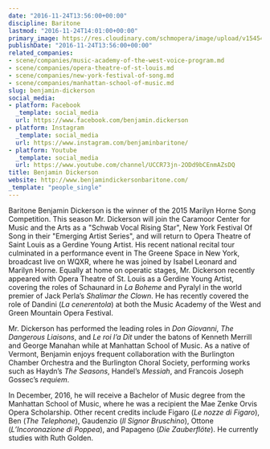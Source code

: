 ```yaml
---
date: "2016-11-24T13:56:00+00:00"
discipline: Baritone
lastmod: "2016-11-24T14:01:00+00:00"
primary_image: https://res.cloudinary.com/schmopera/image/upload/v1545409169/media/webhook-uploads/1479995657356/2016-11-24---Benjamin-Dickerson.jpg.jpg
publishDate: "2016-11-24T13:56:00+00:00"
related_companies:
- scene/companies/music-academy-of-the-west-voice-program.md
- scene/companies/opera-theatre-of-st-louis.md
- scene/companies/new-york-festival-of-song.md
- scene/companies/manhattan-school-of-music.md
slug: benjamin-dickerson
social_media:
- platform: Facebook
  _template: social_media
  url: https://www.facebook.com/benjamin.dickerson
- platform: Instagram
  _template: social_media
  url: https://www.instagram.com/benjaminbaritone/
- platform: Youtube
  _template: social_media
  url: https://www.youtube.com/channel/UCCR73jn-2ODd9bCEnmAZsDQ
title: Benjamin Dickerson
website: http://www.benjamindickersonbaritone.com/
_template: "people_single"
---
```


Baritone Benjamin Dickerson is the winner of the 2015 Marilyn Horne Song Competition. This season Mr. Dickerson will join the Caramoor Center for Music and the Arts as a "Schwab Vocal Rising Star", New York Festival Of Song in their "Emerging Artist Series", and will return to Opera Theatre of Saint Louis as a Gerdine Young Artist. His recent national recital tour culminated in a performance event in The Greene Space in New York, broadcast live on WQXR, where he was joined by Isabel Leonard and Marilyn Horne. Equally at home on operatic stages, Mr. Dickerson recently appeared with Opera Theatre of St. Louis as a Gerdine Young Artist, covering the roles of Schaunard in *La Boheme* and Pyralyl in the world premier of Jack Perla’s *Shalimar the Clown*. He has recently covered the role of Dandini (*La cenerentola*) at both the Music Academy of the West and Green Mountain Opera Festival.

Mr. Dickerson has performed the leading roles in *Don Giovanni*, *The Dangerous Liaisons*, and *Le roi l’a Dit* under the batons of Kenneth Merrill and George Manahan while at Manhattan School of Music. As a native of Vermont, Benjamin enjoys frequent collaboration with the Burlington Chamber Orchestra and the Burlington Choral Society, performing works such as Haydn’s *The Seasons*, Handel’s *Messiah*, and Francois Joseph Gossec’s *requiem*.

In December, 2016, he will receive a Bachelor of Music degree from the Manhattan School of Music, where he was a recipient the Mae Zenke Orvis Opera Scholarship. Other recent credits include Figaro (*Le nozze di Figaro*), Ben (*The Telephone*), Gaudenzio (*Il Signor Bruschino*), Ottone (*L’Incoronazione di Poppea*), and Papageno (*Die Zauberflöte*). He currently studies with Ruth Golden.
